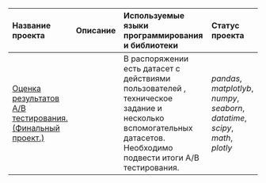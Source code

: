 | Название проекта | Описание | Используемые языки программирования и библиотеки | Статус проекта |
|:-----------------|:---------|:-------------------------------------------------|:---------------|
| [Оценка результатов А/В тестирования.(Финальный проект.)](https://github.com/Protobionik/yandex_praktikum/blob/8eccfd23af2dc9193d22f7ce8196cfb8a3292262/My%20progect/13.A.B%20Final/13.A.B%20Final.ipynb)| | В распоряжении есть датасет с действиями пользователей , техническое задание и несколько вспомогательных датасетов. Необходимо подвести итоги А/В тестирования.  | *pandas*, *matplotlyb*, *numpy*, *seaborn*,  *datatime*,  *scipy*, *math*, *plotly* | Проект завершен. |
